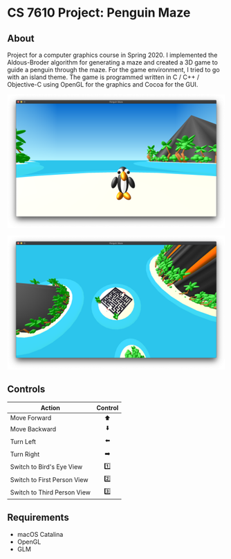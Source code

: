 # CS 7610 Project: Penguin Maze

## About


Project for a computer graphics course in Spring 2020. I implemented the Aldous-Broder algorithm for generating a maze and created a 3D game to guide a penguin through the maze. For the game environment, I tried to go with an island theme. The game is programmed written in C / C++ / Objective-C using OpenGL for the graphics and Cocoa for the GUI.

![An animated scene with a penguin on a beach and the ocean and an island in the background.](images/screenshot1.png)

![An animated aerial scene of several islands in the ocean.](images/screenshot2.png)


## Controls
| Action                      | Control |
|-----------------------------|:-------:|
| Move Forward                | ⬆️      |
| Move Backward               | ⬇️      |
| Turn Left                   | ⬅️      |
| Turn Right                  | ➡️      |
| Switch to Bird's Eye View   | 1️⃣      |
| Switch to First Person View | 2️⃣      |
| Switch to Third Person View | 3️⃣      |


## Requirements
* macOS Catalina
* OpenGL
* GLM
